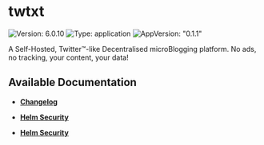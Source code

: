 # twtxt

![Version: 6.0.10](https://img.shields.io/badge/Version-6.0.10-informational?style=flat-square) ![Type: application](https://img.shields.io/badge/Type-application-informational?style=flat-square) ![AppVersion: "0.1.1"](https://img.shields.io/badge/AppVersion-"0.1.1"-informational?style=flat-square)

A Self-Hosted, Twitter™-like Decentralised microBlogging platform. No ads, no tracking, your content, your data!

## Available Documentation

- [**Changelog**](CHANGELOG)

- [**Helm Security**](container-security)

- [**Helm Security**](helm-security)

